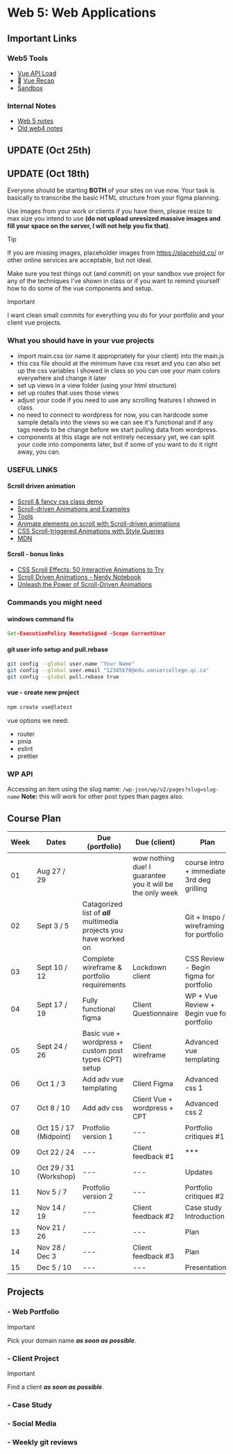 # Web 5: Web Applications

## Important Links

### Web5 Tools

- [Vue API Load](./vue-api-load.md)
- :grimacing: [Vue Recap](./vue.md)
- [Sandbox](https://sandbox.582multi.media/)

### Internal Notes

- [Web 5 notes](https://github.com/582Multimedia/web5-web-apps)
- [Old web4 notes](https://github.com/582Multimedia/web4-db-cms)

## UPDATE (Oct 25th)



## UPDATE (Oct 18th)

Everyone should be starting **BOTH** of your sites on vue now. Your task is basically to transcribe the basic HTML structure from your figma planning.

Use images from your work or clients if you have them, please resize to max size you intend to use **(do not upload unresized massive images and fill your space on the server, I will not help you fix that)**.

> [!TIP]
> If you are missing images, placeholder images from <https://placehold.co/> or other online services are acceptable, but not ideal.

Make sure you test things out (and commit) on your sandbox vue project for any of the techniques I’ve shown in class or if you want to remind yourself how to do some of the vue components and setup.

> [!IMPORTANT]
> I want clean small commits for everything you do for your portfolio and your client vue projects.

### What you should have in your vue projects

- import main.css (or name it appropriately for your client) into the main.js
- this css file should at the minimum have css reset and you can also set up the css variables I showed in class so you can use your main colors everywhere and change it later
- set up views in a view folder (using your html structure)
- set up routes that uses those views
- adjust your code if you need to use any scrolling features I showed in class.
- no need to connect to wordpress for now, you can hardcode some sample details into the views so we can see it's functional and if any tags needs to be change before we start pulling data from wordpress.
- components at this stage are not entirely necessary yet, we can split your code into components later, but if some of you want to do it right away, you can.

### USEFUL LINKS


#### Scroll driven animation

- [Scroll & fancy css class demo](https://github.com/ngyvc?tab=repositories)
- [Scroll-driven Animations and Examples](https://scroll-driven-animations.style/)
- [Tools](https://scroll-driven-animations.style/#tools)
- [Animate elements on scroll with Scroll-driven animations](https://developer.chrome.com/docs/css-ui/scroll-driven-animations)
- [CSS Scroll-triggered Animations with Style Queries](https://ryanmulligan.dev/blog/scroll-triggered-animations-style-queries/)
- [MDN](https://developer.mozilla.org/en-US/docs/Web/CSS/CSS_scroll-driven_animations)

#### Scroll - bonus links

- [CSS Scroll Effects: 50 Interactive Animations to Try](https://prismic.io/blog/css-scroll-effects)
- [Scroll Driven Animations - Nerdy Notebook](https://nerdy.dev/notebook/scroll-driven-animations.html)
- [Unleash the Power of Scroll-Driven Animations](https://css-tricks.com/unleash-the-power-of-scroll-driven-animations/)

### Commands you might need

#### windows command fix

```cmd
Set-ExecutionPolicy RemoteSigned -Scope CurrentUser
```

#### git user info setup and pull.rebase

```bash
git config --global user.name "Your Name"
git config --global user.email "12345678@edu.vaniercollege.qc.ca"
git config --global pull.rebase true
```

#### vue - create new project

```bash
npm create vue@latest
```

vue options we need:

- router
- pinia
- eslint
- prettier

### WP API

Accessing an item using the slug name:
`/wp-json/wp/v2/pages?slug=slug-name`
**Note:** this will work for other post types than pages also.

## Course Plan

| Week | Dates | Due (portfolio) | Due (client) | Plan |
| --- | --- | --- | --- | --- |
| 01 | Aug 27 / 29 |  | wow nothing due! I guarantee you it will be the only week | course intro + immediate 3rd deg grilling |
| 02 | Sept 3 / 5 | Catagorized list of **_all_** multimedia projects you have worked on | | Git + Inspo / wireframing for portfolio |
| 03 | Sept 10 / 12 | Complete wireframe & portfolio requirements | Lockdown client | CSS Review - Begin figma for portfolio |
| 04 | Sept 17 / 19| Fully functional figma | Client Questionnaire | WP + Vue Review + Begin vue for portfolio |
| 05 | Sept 24 / 26 | Basic vue + wordpress + custom post types (CPT) setup | Client wireframe | Advanced vue templating |
| 06 | Oct 1 / 3 | Add adv vue templating | Client Figma | Advanced css 1 |
| 07 | Oct 8 / 10 | Add adv css | Client Vue + wordpress + CPT | Advanced css 2 |
| 08 | Oct 15 / 17 (Midpoint) | Protfolio version 1 | --- | Portfolio critiques #1 |
| 09 | Oct 22 / 24 | --- | Client feedback #1 | *** |
| 10 | Oct 29 / 31 (Workshop) | --- | --- | Updates |
| 11 | Nov 5 / 7 |  Protfolio version 2 | --- | Portfolio critiques #2 |
| 12 | Nov 14 / 19 | --- | Client feedback #2 | Case study Introduction |
| 13 | Nov 21 / 26 | --- | --- | Plan |
| 14 | Nov 28 / Dec 3 | --- | Client feedback #3 | Plan |
| 15 | Dec 5 / 10 | --- | --- | Presentations |

## Projects

### - Web Portfolio

> [!IMPORTANT]
> Pick your domain name **_as soon as possible_**.

### - Client Project

> [!IMPORTANT]
> Find a client **_as soon as possible_**.

### -  Case Study

### -  Social Media

### -  Weekly git reviews
